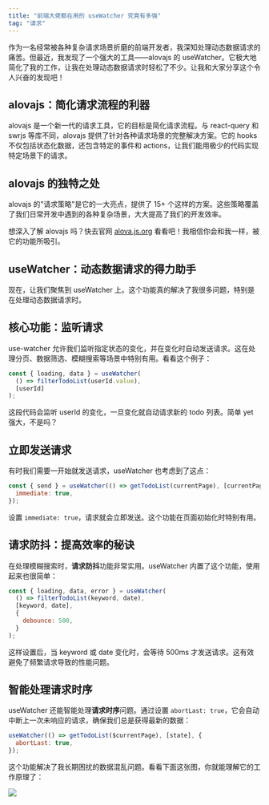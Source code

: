 ```yaml
---
title: "前端大佬都在用的 useWatcher 究竟有多强"
tag: "请求"
---
```


作为一名经常被各种复杂请求场景折磨的前端开发者，我深知处理动态数据请求的痛苦。但最近，我发现了一个强大的工具——alovajs 的 useWatcher。它极大地简化了我的工作，让我在处理动态数据请求时轻松了不少。让我和大家分享这个令人兴奋的发现吧！

## alovajs：简化请求流程的利器

alovajs 是一个新一代的请求工具，它的目标是简化请求流程。与 react-query 和 swrjs 等库不同，alovajs 提供了针对各种请求场景的完整解决方案。它的 hooks 不仅包括状态化数据，还包含特定的事件和 actions，让我们能用极少的代码实现特定场景下的请求。

## alovajs 的独特之处

alovajs 的"请求策略"是它的一大亮点，提供了 15+ 个这样的方案。这些策略覆盖了我们日常开发中遇到的各种复杂场景，大大提高了我们的开发效率。

想深入了解 alovajs 吗？快去官网 [alova.js.org](https://alova.js.org) 看看吧！我相信你会和我一样，被它的功能所吸引。

## useWatcher：动态数据请求的得力助手

现在，让我们聚焦到 useWatcher 上。这个功能真的解决了我很多问题，特别是在处理动态数据请求时。

## 核心功能：监听请求

use-watcher 允许我们监听指定状态的变化，并在变化时自动发送请求。这在处理分页、数据筛选、模糊搜索等场景中特别有用。看看这个例子：

```js
const { loading, data } = useWatcher(
  () => filterTodoList(userId.value),
  [userId]
);
```

这段代码会监听 userId 的变化，一旦变化就自动请求新的 todo 列表。简单 yet 强大，不是吗？

## 立即发送请求

有时我们需要一开始就发送请求，useWatcher 也考虑到了这点：

```js
const { send } = useWatcher(() => getTodoList(currentPage), [currentPage], {
  immediate: true,
});
```

设置 `immediate: true`，请求就会立即发送。这个功能在页面初始化时特别有用。

## 请求防抖：提高效率的秘诀

在处理模糊搜索时，**请求防抖**功能非常实用。useWatcher 内置了这个功能，使用起来也很简单：

```js
const { loading, data, error } = useWatcher(
  () => filterTodoList(keyword, date),
  [keyword, date],
  {
    debounce: 500,
  }
);
```

这样设置后，当 keyword 或 date 变化时，会等待 500ms 才发送请求。这有效避免了频繁请求导致的性能问题。

## 智能处理请求时序

useWatcher 还能智能处理**请求时序**问题。通过设置 `abortLast: true`，它会自动中断上一次未响应的请求，确保我们总是获得最新的数据：

```js
useWatcher(() => getTodoList($currentPage), [state], {
  abortLast: true,
});
```

这个功能解决了我长期困扰的数据混乱问题。看看下面这张图，你就能理解它的工作原理了：

<img src="../imgs/91/06.webp" />